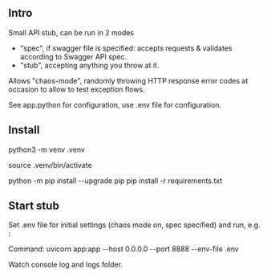 ## Intro
Small API stub, can be run in 2 modes
- "spec", if swagger file is specified: accepts requests & validates according to Swagger API spec.
- "stub", accepting anything you throw at it.

Allows "chaos-mode", randomly throwing HTTP response error codes at occasion to allow to test exception flows.

See app.python for configuration, use .env file for configuration. 

## Install
python3 -m venv .venv

source .venv/bin/activate


python -m pip install --upgrade pip
pip install -r requirements.txt

## Start stub
Set .env file for initial settings (chaos mode on, spec specified) and run, e.g. : 

Command: uvicorn app:app --host 0.0.0.0 --port 8888 --env-file .env

Watch console log and logs folder.
